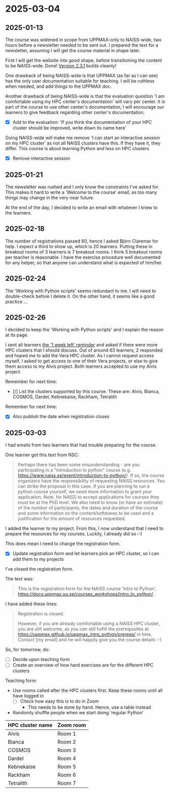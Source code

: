 # 2025-03-04

## 2025-01-13

The course was widened in scope from UPPMAX-only to NAISS-wide,
two hours before a newsletter needed to be sent out.
I prepared the text for a newsletter, assuming I will get the course
material in shape later.

First I will get the website into good shape, before transitioning
the content to be NAISS-wide.
Done! [Version 2.3.1](https://github.com/UPPMAX/uppmax_intro_python/releases/tag/v2.3.1)
builds cleanly!

One drawback of being NAISS-wide is that UPPMAX (as far as I can see)
has the only user documentation suitable for teaching.
I will be ruthless when needed, and add things to the UPPMAX doc.

Another drawback of being NAISS-wide is that the evaluation question
'I am comfortable using my HPC center's documentation' will vary
per center. It *is* part of the course to use other center's documentation,
I will encourage our learners to give feedback regarding other center's
documentation.

- [x] Add to the evaluation:
  'If you think the documentation of your HPC cluster should be improved,
  write down its name here'

Going NAISS-wide will make me
remove 'I can start an interactive session on my HPC cluster'
as not all NAISS clusters have this. If they have it, they differ.
This course is about learning Python and less on HPC clusters

- [x] Remove interactive session

## 2025-01-21

The newsletter was rushed and I only know the constraints I've asked for.
This makes it hard to write a 'Welcome to the course' email, as
too many things may change in the very near future.

At the end of the day, I decided to write an email with whatever I knew
to the learners.

## 2025-02-18

The number of registrations passed 60, hence I asked Björn Claremar
for help. I expect a third to show up, which is 20 learners.
Putting these in breakout rooms of 3 learners is 7 breakout rooms.
I think 5 breakout rooms per teacher is reasonable.
I have the exercise procedure well documented for any helper,
so that anyone can understand what is expected of him/her.

## 2025-02-24

The 'Working with Python scripts' seems redundant to me.
I will need to double-check before I delete it.
On the other hand, it seems like a good practice ...

## 2025-02-26

I decided to keep the 'Working with Python scripts' and I explain
the reason at its page.

I sent all learners [the '1 week left' reminder](../../communication/20250304/reminder_email_1_week_left.md)
and asked if there were more HPC clusters that I should discuss.
Out of around 63 learners, 2 responded and hoped me to add the Vera HPC
cluster. As I cannot request access myself, I asked to get access to one
of their Vera projects, or else to give them access to my Alvis
project. Both learners accepted to use my Alvis project.

Remember for next time:

- [/] List the clusters supported by this course. These are:
  Alvis, Bianca, COSMOS, Dardel, Kebnekaise, Rackham, Tetralith

Remember for next time:

- [x] Also publish the date when registration closes

## 2025-03-03

I had emails from two learners that had trouble preparing
for the course.

One learner got this text from NSC:

> Perhaps there has been some misunderstanding - are you participating in
> a "Introduction to python" course
> (e.g. <https://www.naiss.se/event/introduction-to-python/>).
> If so, the course organizers have the responsibility
> of requesting NAISS resources. You can strike the proposal in this case.
> If you are planning to run a python course yourself,
> we need more information to grant your application.
> Note, for NAISS to accept applications for courses they must be at the
> PhD level.
> We also need to know (or have an estimate) of the number of participants,
> the dates and duration of the course and some information on the
> content/softwares to be used and a justification
> for the amount of resources requested.

I added the learner to my project. From this, I now understand that
I need to prepare the resources for my courses. Luckily, I already
did so :-)

This does mean I need to change the registration form.

- [x] Update registration form and let learners pick an HPC cluster,
  so I can add them to my projects

I've closed the registration form.

The text was:

> This is the registration form for the NAISS course 'Intro to Python',
> <https://docs.uppmax.uu.se/courses_workshops/intro_to_python/> .

I have added these lines:

> Registration is closed.
>
> However, if you are already comfortable using a NAISS HPC cluster,
> you are still welcome, as you can still fulfill the prerequisites
> at <https://uppmax.github.io/uppmax_intro_python/prereqs/> in time.
> Contact [my email] and he will happily give you the course details :-)

So, for tomorrow, do:

- [ ] Decide upon teaching form
- [ ] Create an overview of how hard exercises
  are for the different HPC clusters

Teaching form:

- Use rooms called after the HPC clusters first. Keep these
  rooms until all have logged in
    - [ ] Check how easy this is to do in Zoom
        - This needs to be done by hand. Hence, use a table instead
- Randomly shuffle people when we start doing 'regular Python'


HPC cluster name|Zoom room
----------------|---------
Alvis           |Room 1
Bianca          |Room 2
COSMOS          |Room 3
Dardel          |Room 4
Kebnekaise      |Room 5
Rackham         |Room 6
Tetralith       |Room 7





